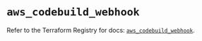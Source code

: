 # `aws_codebuild_webhook`

Refer to the Terraform Registry for docs: [`aws_codebuild_webhook`](https://registry.terraform.io/providers/hashicorp/aws/5.62.0/docs/resources/codebuild_webhook).
